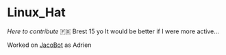 # Linux_Hat
*Here to contribute*
🇫🇷 Brest
15 yo
It would be better if I were more active...

Worked on [JacoBot](https://git.afpy.org/MDL29/JacoBot) as Adrien
